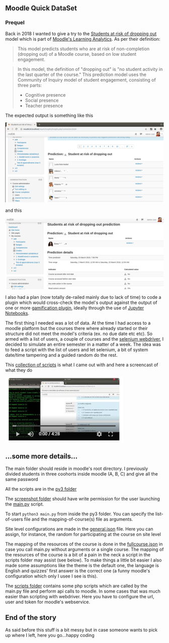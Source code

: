 ## Moodle Quick DataSet

### Prequel
Back in 2018 I wanted to give a try to the [Students at risk of dropping out](https://docs.moodle.org/310/en/Students_at_risk_of_dropping_out)  model which is part of [Moodle's Learning Analytics](https://docs.moodle.org/310/en/Analytics).
As per their definition:

>This model predicts students who are at risk of non-completion (dropping out) of a Moodle course, based on low student engagement.

>In this model, the definition of "dropping out" is "no student activity in the last quarter of the course." 
>This prediction model uses the Community of Inquiry model of student engagement, consisting of three parts:
>
> - Cognitive presence
> - Social presence
> - Teacher presence

The expected output is something like this

![Insights](https://github.com/mvit777/moodle_quick_dataset/raw/master/docs/pics/list.png)

and this

![Insights](https://github.com/mvit777/moodle_quick_dataset/raw/master/docs/pics/detail.png)


I also had a plan (now totally de-railed mainly due to lack of time) to code a plugin which would cross-check the model's output against the output of one or more [gamification plugin](https://docs.moodle.org/310/en/Using_restrict_access#Gamification), ideally through the use of [Jupyter Notebooks](https://jupyter.org/).

The first thing I needed was a lot of data. At the time I had access to a moodle platform but the courses there where already started or their structure did not meet the model's criteria (ex. no due date etc etc).
So armed with a list of users, a couple of courses and the [selenium webdriver](https://www.selenium.dev/about/), I decided to simulate an entire semester in a matter of a week.
The idea was to feed a script with the list of users and let selenium, a bit of system date/time tampering and a guided random do the rest.

This [collection of scripts](https://github.com/mvit777/moodle_quick_dataset/tree/master/py3) is what I came out with and here a screencast of what they do

[![screencast](https://github.com/mvit777/moodle_quick_dataset/raw/master/video/screencast.png)](https://www.youtube.com/watch?v=sj6mydLKPbk)

## ...some more details...
The main folder should reside in moodle's root directory.
I previously divided students in three coohorts inside moodle (A, B, C) and give all the same password

All the scripts are in the [py3 folder](https://github.com/mvit777/moodle_quick_dataset/tree/master/py3)

The [screenshot folder](https://github.com/mvit777/moodle_quick_dataset/tree/master/py3/screenshot) should have write permission for the user launching the [main.py](https://github.com/mvit777/moodle_quick_dataset/tree/master/py3/main.py) script.

To start `python3 main.py` from inside the py3 folder. You can specify the list-of-users file and the mapping-of-course(s) file as arguments.

Site level configurations are made in the [general.json](https://github.com/mvit777/moodle_quick_dataset/tree/master/py3/configs/general.json) file.
Here you can assign, for instance, the random for participating at the course on site level

The mapping of the resources of the course is done in the [fullcourse.json](https://github.com/mvit777/moodle_quick_dataset/tree/master/py3/configs/fullcourse.json) in case you call main.py without arguments or a single course.
The mapping of the resources of the course is a bit of a pain in the neck a script in the scripts folder may assist (see below). 
To make things a little bit easier I also made some assumptions like the theme is the default one, the language is English and quizzes' first answer is the correct one (a funny moodle's configuration which only I usee I see is this).

The [scripts folder](https://github.com/mvit777/moodle_quick_dataset/tree/master/py3/scripts/) contains some php scripts which are called by the main.py file and perform api calls to moodle. In some cases that was much easier than scripting with webdriver. Here you have to configure the url, user and token for moodle's webservice.

## End of the story
As said before this stuff is a bit messy but in case someone wants to pick up where I left, here you go...happy coding




